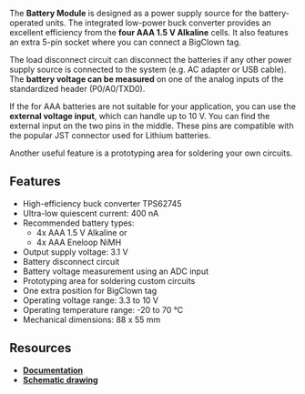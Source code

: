 The **Battery Module** is designed as a power supply source for the battery-operated units. The integrated low-power buck converter provides an excellent efficiency from the **four AAA 1.5 V Alkaline** cells. It also features an extra 5-pin socket where you can connect a BigClown tag.

The load disconnect circuit can disconnect the batteries if any other power supply source is connected to the system (e.g. AC adapter or USB cable). The **battery voltage can be measured** on one of the analog inputs of the standardized header (P0/A0/TXD0).

If the for AAA batteries are not suitable for your application, you can use the **external voltage input**, which can handle up to 10 V. You can find the external input on the two pins in the middle. These pins are compatible with the popular JST connector used for Lithium batteries.

Another useful feature is a prototyping area for soldering your own circuits.

## Features

* High-efficiency buck converter TPS62745
* Ultra-low quiescent current: 400 nA
* Recommended battery types:
    * 4x AAA 1.5 V Alkaline or
    * 4x AAA Eneloop NiMH
* Output supply voltage: 3.1 V
* Battery disconnect circuit
* Battery voltage measurement using an ADC input
* Prototyping area for soldering custom circuits
* One extra position for BigClown tag
* Operating voltage range: 3.3 to 10 V
* Operating temperature range: -20 to 70 °C
* Mechanical dimensions: 88 x 55 mm

## Resources

* [**Documentation**](https://www.bigclown.com/doc/hardware/about-battery-module/)
* [**Schematic drawing**](https://github.com/bigclownlabs/bc-hardware/tree/master/out/bc-module-battery)
